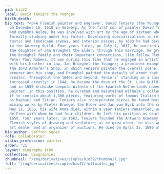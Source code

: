 ```yaml
---
pid: bio32
label: David Teniers the Younger
birth_death:
bio_text: "<p>A Flemish painter and engraver, David Teniers (the Younger) was born
  on December 15, 1610 in Antwerp. As the first son of painter David Teniers the Elder
  and Dymphna Wylde, he was involved with art by the age of sixteen when he began
  formally studying under his father. Developing specializations in religious themes,
  rustic and landscape scenes, and interior pieces, by 1633 he had become a master
  in the Antwerp Guild. Four years later, on July 4, 1637, he married Anna Bruegel,
  the daughter of Jan Brueghel the Elder; through this marriage, he grew close to
  the Brueghel family and their important connections, like fellow Flemish artist
  Peter Paul Rubens. It was during this time that he engaged in artistic collaborations
  with his brother in law, Jan Brueghel the Younger; a prominent example of this is
  the 1642 Armorer’s Shop, in which Teniers painted the overall scene, including the
  armorer and his shop, and Brueghel painted the details of armor that lay near their
  creator. Throughout the 1640s and beyond, Teniers’ standing as a successful artist
  increased greatly: in 1644, he became the dean of the St. Luke Guild in Antwerp
  and in 1650 Archduke Leopold Wilhelm of the Spanish Netherlands named him court
  painter. In this position, he curated and maintained Wilhelm’s collection, expanding
  it to contain about 1,300 pieces, featuring works of famous Italian masters such
  as Raphael and Titian. Teniers also incorporated pieces by famed Northern artists,
  mixing works by Pieter Bruegel the Elder and Jan van Eyck into the collection. On
  May 11, 1656, his wife Anna died; within a year Teniers remarried, wedding Isabella
  de Fren with whom he had four children. He left his position as court painter in
  1659. Four years later, in 1663, Teniers founded the Antwerp Academy to teach students
  Flemish styles of drawing and sculpture; as he grew older, he also worked as an
  art dealer and an organizer of auctions. He died on April 25, 1690 at age 80.</p>"
bio_author: Saffron Sener
role: collaborator
status_profession: painter
order: '31'
layout: biography_item
collection: biographies
thumbnail: "/img/derivatives/simple/bio32/thumbnail.jpg"
full: "/img/derivatives/simple/bio32/fullwidth.jpg"
---
```

